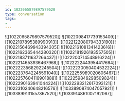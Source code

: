 ```yaml
---
id: 1022065879897579520
type: conversation
tags:
- 
---
```

![[1022065879897579520]]
![[1022098417739153409]]
![[1022107895389990913]]
![[1022122080794333190]]
![[1022156469943394305]]
![[1022161081341423616]]
![[1022162365444280320]]
![[1022181926193557505]]
![[1022183711637266437]]
![[1022200714548916224]]
![[1022214653936467968]]
![[1022222443954417664]]
![[1022223568292245504]]
![[1022230050404532224]]
![[1022237642245591040]]
![[1022255989020606467]]
![[1022257604116901888]]
![[1022259849298509824]]
![[1022290163941044224]]
![[1022293212617093121]]
![[1022310240648216576]]
![[1033890874047057921]]
![[1033899131557867520]]
![[1033914861007192067]]

